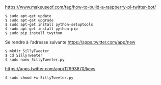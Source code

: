 https://www.makeuseof.com/tag/how-to-build-a-raspberry-pi-twitter-bot/

    $ sudo apt-get update
    $ sudo apt-get upgrade
    $ sudo apt-get install python-setuptools
    $ sudo apt-get install python-pip
    $ sudo pip install twython
  
Se rendre à l'adresse suivante https://apps.twitter.com/app/new

    $ mkdir SillyTweeter
    $ cd SillyTweeter
    $ sudo nano SillyTweeter.py
    
https://apps.twitter.com/app/12993870/keys
  
    $ sudo chmod +x SillyTweeter.py
